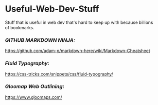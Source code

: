 # Useful-Web-Dev-Stuff
Stuff that is useful in web dev that's hard to keep up with because billions of bookmarks.

### ***GITHUB MARKDOWN NINJA:***
https://github.com/adam-p/markdown-here/wiki/Markdown-Cheatsheet

### *Fluid Typography:*
https://css-tricks.com/snippets/css/fluid-typography/

### *Gloomap Web Outlining:*
https://www.gloomaps.com/
